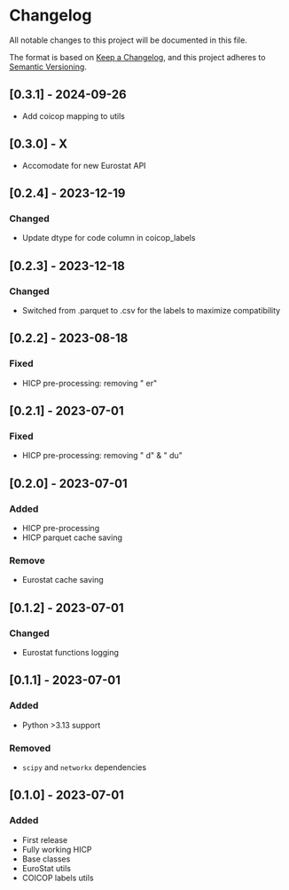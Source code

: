 # Changelog

All notable changes to this project will be documented in this file.

The format is based on [Keep a Changelog](https://keepachangelog.com/en/1.0.0/),
and this project adheres to [Semantic Versioning](https://semver.org/spec/v2.0.0.html).

## [0.3.1] - 2024-09-26
- Add coicop mapping to utils

## [0.3.0] - X
- Accomodate for new Eurostat API

## [0.2.4] - 2023-12-19
### Changed
- Update dtype for code column in coicop_labels

## [0.2.3] - 2023-12-18
### Changed
- Switched from .parquet to .csv for the labels to maximize compatibility

## [0.2.2] - 2023-08-18
### Fixed
- HICP pre-processing: removing " er"

## [0.2.1] - 2023-07-01
### Fixed
- HICP pre-processing: removing " d" & " du"

## [0.2.0] - 2023-07-01
### Added
- HICP pre-processing
- HICP parquet cache saving

### Remove
- Eurostat cache saving


## [0.1.2] - 2023-07-01
### Changed
- Eurostat functions logging

## [0.1.1] - 2023-07-01
### Added
- Python >3.13 support

### Removed
- `scipy` and `networkx` dependencies

## [0.1.0] - 2023-07-01
### Added
- First release
- Fully working HICP
- Base classes
- EuroStat utils
- COICOP labels utils
